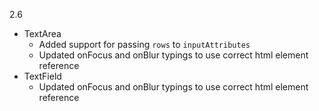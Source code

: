 2.6

- TextArea
  - Added support for passing `rows` to `inputAttributes`
  - Updated onFocus and onBlur typings to use correct html element reference
- TextField
  - Updated onFocus and onBlur typings to use correct html element reference
